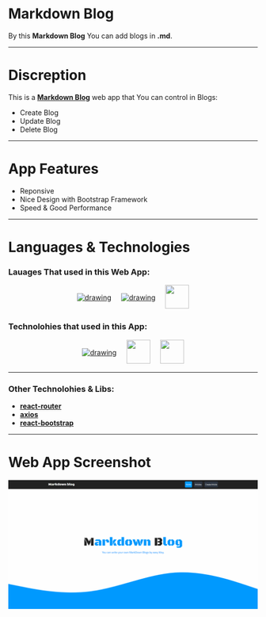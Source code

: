 # Markdown Blog

By this **Markdown Blog** You can add blogs in **.md**.

-----

# Discreption
This is a [**Markdown Blog**](https://markdown-blog-orcin.vercel.app/) web app that You can control in Blogs:
  - Create Blog
  - Update Blog
  - Delete Blog
 
-----

# App Features
  - Reponsive
  - Nice Design with Bootstrap Framework
  - Speed & Good Performance

-----

# Languages & Technologies
### Lauages That used in this Web App:

<div style="display: flex; justify-content: center; align-items: center; gap: 20px;">
  <a href="https://developer.mozilla.org/en-US/docs/Web/HTML"><img src="https://img.icons8.com/color/48/000000/html-5--v1.png" alt="drawing" width="48" height="48"/></a>
  <a href="https://developer.mozilla.org/en-US/docs/Web/CSS?retiredLocale=ar"><img src="https://img.icons8.com/color/48/000000/css3.png" alt="drawing" width="48" height="48"/></a>
  <a href="https://www.javascript.com/"><img src="https://img.icons8.com/color/48/000000/javascript--v2.png" width="48" height="48"/></a>
</div>

### Technolohies that used in this App:

<div style="display: flex; justify-content: center; align-items: center; gap: 20px;">
  <a href="https://reactjs.org/"><img src="https://cdn-icons-png.flaticon.com/512/3334/3334886.png" alt="drawing" width="48" height="48"/></a>
  <a href="https://getbootstrap.com/"><img src="https://img.icons8.com/color/48/000000/bootstrap.png" width="48" height="48"/></a>
  <a href="https://sass-lang.com/"><img src="https://static-00.iconduck.com/assets.00/sass-icon-512x512-wrsgqu3t.png" width="48" height="48"/></a>
</div>

-----

### Other Technolohies & Libs:
  - [**__react-router__**](https://reactrouter.com/)
  - [**__axios__**](https://axios-http.com/)
  - [**__react-bootstrap__**](https://react-bootstrap.github.io/)

-----

# Web App Screenshot
![Weather App Image](https://github.com/ahmedmohmd/markdown-blog/blob/main/app-screenshot.gif?raw=true)
